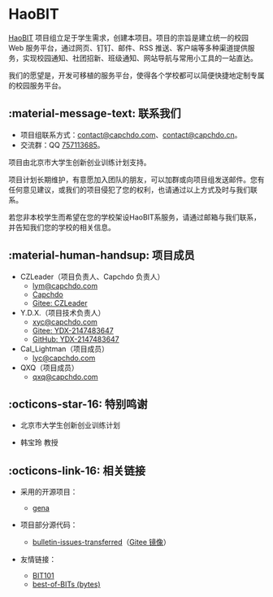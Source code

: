 # HaoBIT

[HaoBIT][haobit] 项目组立足于学生需求，创建本项目。项目的宗旨是建立统一的校园 Web 服务平台，通过网页、钉钉、邮件、RSS 推送、客户端等多种渠道提供服务，实现校园通知、社团招新、班级通知、网站导航与常用小工具的一站直达。

我们的愿望是，开发可移植的服务平台，使得各个学校都可以简便快捷地定制专属的校园服务平台。

## :material-message-text: 联系我们

- 项目组联系方式：[contact@capchdo.com](mailto:contact@capchdo.com)、[contact@capchdo.cn](mailto:contact@capchdo.cn)。
- 交流群：QQ [757113685](https://jq.qq.com/?_wv=1027&k=j13nOAhr)。

项目由北京市大学生创新创业训练计划支持。

项目计划长期维护，有意愿加入团队的朋友，可以加群或向项目组发送邮件。您有任何意见建议，或我们的项目侵犯了您的权利，也请通过以上方式及时与我们联系。

若您非本校学生而希望在您的学校架设HaoBIT系服务，请通过邮箱与我们联系，并告知我们您的学校的相关信息。

## :material-human-handsup: 项目成员

- CZLeader（项目负责人、Capchdo 负责人）
  - [lym@capchdo.com](mailto:lym@capchdo.com)
  - [Capchdo](https://www.capchdo.com/)
  - [Gitee: CZLeader](https://gitee.com/CZLeader)
- Y.D.X.（项目技术负责人）
  - [xyc@capchdo.com](mailto:xyc@capchdo.com)
  - [Gitee: YDX-2147483647](https://gitee.com/YDX-2147483647)
  - [GitHub: YDX-2147483647](https://github.com/YDX-2147483647)
- Cal_Lightman（项目成员）
  - [lyc@capchdo.com](mailto:lyc@capchdo.com)
- QXQ（项目成员）
  - [qxq@capchdo.com](mailto:qxq@capchdo.com)

## :octicons-star-16: 特别鸣谢

- 北京市大学生创新创业训练计划

- 韩宝玲 教授

## :octicons-link-16: 相关链接

- 采用的开源项目：
  - [gena](https://gitee.com/czleader/web)

- 项目部分源代码：
  - [bulletin-issues-transferred](https://github.com/YDX-2147483647/bulletin-issues-transferred)（[Gitee 镜像](https://gitee.com/YDX-2147483647/bulletin-issues-transferred)）

- 友情链接：
  - [BIT101](https://bit101.cn/)
  - [best-of-BITs (bytes)](https://github.com/YDX-2147483647/best-of-bits/)

[haobit]: https://haobit.top
